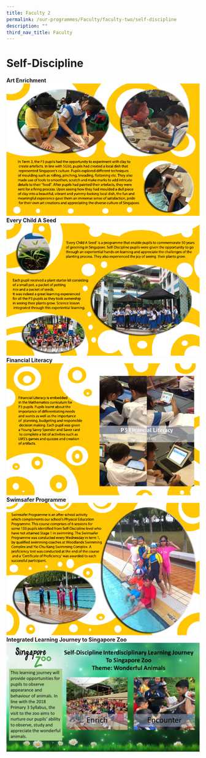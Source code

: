 ```yaml
---
title: Faculty 2
permalink: /our-programmes/Faculty/faculty-two/self-discipline
description: ""
third_nav_title: Faculty
---
```

# Self-Discipline

**Art Enrichment**
![](/images/P3%20Art%20Enrichment_16%20Aug%202015.png)
**Every Child A Seed**
![](/images/P3%20Every%20Child%20a%20Seed_4%20Aug%202015.png)
**Financial Literacy**
![](/images/P3%20Financial%20Literacy_4%20Aug%202015.png)
**Swimsafer Programme**
![](/images/P3%20Swimsafer%20Programme_4%20Aug%202015.png)
**Integrated Learning Journey to Singapore Zoo**
![](/images/P3%20LJ%20to%20Singapore%20Zoo.jpg)